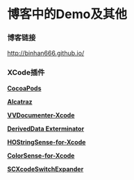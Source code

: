 # 博客中的Demo及其他

### 博客链接
http://binhan666.github.io/

### XCode插件
**[CocoaPods](https://github.com/CocoaPods/CocoaPods)**

**[Alcatraz](https://github.com/alcatraz/Alcatraz)**

**[VVDocumenter-Xcode](https://github.com/onevcat/VVDocumenter-Xcode)**

**[DerivedData Exterminator](https://github.com/kattrali/deriveddata-exterminator)**

**[HOStringSense-for-Xcode](https://github.com/holtwick/HOStringSense-for-Xcode)**

**[ColorSense-for-Xcode](https://github.com/omz/ColorSense-for-Xcode)**

**[SCXcodeSwitchExpander](https://github.com/stefanceriu/SCXcodeSwitchExpander)**
